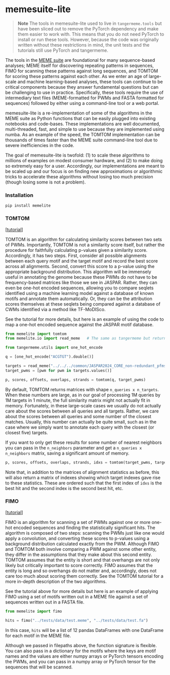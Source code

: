 # memesuite-lite

> **Note**
> The tools in memesuite-lite used to live in `tangermeme.tools` but have been sliced out to remove the PyTorch dependency and make them easier to work with. This means that you do not need PyTorch to install or run these tools. However, because the code was originally written without these restrictions in mind, the unit tests and the tutorials still use PyTorch and tangermeme.

The tools in the [MEME suite](https://meme-suite.org/meme/) are foundational for many sequence-based analyses; MEME itself for discovering repeating patterns in sequences, FIMO for scanning these patterns against long sequences, and TOMTOM for scoring these patterns against each other. As we enter an age of large-scale and machine learning-based analyses, these tools can continue to be critical components because they answer fundamental questions but can be challenging to use in practice. Specifically, these tools require the use of intermediary text files (MEME-formatted for PWMs and FASTA formatted for sequences) followed by either using a command-line tool or a web portal.

memesuite-lite is a re-implementation of some of the algorithms in the MEME suite as Python functions that can be easily plugged into existing notebooks and code-bases. These implementations are well documented, multi-threaded, fast, and simple to use because they are implemented using numba. As an example of the speed, the TOMTOM implementation can be thousands of times faster than the MEME suite command-line tool due to severe inefficiencies in the code. 

The goal of memesuite-lite is twofold: (1) to scale these algorithms to millions of examples on modest consumer hardware, and (2) to make doing so extremely easy for a user. Accordingly, our implementations are meant to be scaled up and our focus is on finding new approximations or algorithmic tricks to accelerate these algorithms without losing too much precision (though losing some is not a problem).

### Installation

`pip install memelite`

### TOMTOM

[[tutorial](https://github.com/jmschrei/memesuite-lite/blob/main/tutorials/Tutorial_TOMTOM.ipynb)]

TOMTOM is an algorithm for calculating similarity scores between two sets of PWMs. Importantly, TOMTOM is not a similarity score itself, but rather the procedure for faithfully calculating p-values given a similarity score. Accordingly, it has two steps. First, consider all possible alignments between each query motif and the target motif and record the best score across all alignments. Second, convert this score to a p-value using the appropriate background distribution. This algorithm will be immensely useful in annotating the genome because these PWMs do not have to be frequency-based matrices like those we see in JASPAR. Rather, they can even be one-hot encoded sequences, allowing you to compare seqlets identified using a machine learning model against a database of known motifs and annotate them automatically. Or, they can be the attribution scores themselves at these seqlets being compared against a database of CWMs identified via a method like TF-MoDISco.

See the tutorial for more details, but here is an example of using the code to map a one-hot encoded sequence against the JASPAR motif database.

```python
from memelite import tomtom
from memelite.io import read_meme   # The same as tangermeme but returns numpy arrays

from tangermeme.utils import one_hot_encode

q = [one_hot_encode("ACGTGT").double()]

targets = read_meme("../../../common/JASPAR2024_CORE_non-redundant_pfms_meme.txt")
target_pwms = [pwm for pwm in targets.values()]

p, scores, offsets, overlaps, strands = tomtom(q, target_pwms)
```

By default, TOMTOM returns matrices with shape `n_queries x n_targets`. When these numbers are large, as in our goal of processing 1M queries by 1M targets in 1 minute, the full similarity matrix might not actually fit in memory. Fortunately, in these large-scale cases we usually do not actually care about the scores between all queries and all targets. Rather, we care about the scores between all queries and some number of the closest matches. Usually, this number can actually be quite small, such as in the case where we simply want to annotate each query with the closest (or closest five) targets.

If you want to only get these results for some number of nearest neighbors you can pass in the `n_neighbors` parameter and get a `n_queries x n_neighbors` matrix, saving a significant amount of memory.

```python
p, scores, offsets, overlaps, strands, idxs = tomtom(target_pwms, target_pwms, n_nearest=100)
```

Note that, in addition to the matrices of alignment statistics as before, this will also return a matrix of indexes showing which target indexes gave rise to these statistics. These are ordered such that the first index of `idxs` is the best hit and the second index is the second best hit, etc.

### FIMO

[[tutorial](https://github.com/jmschrei/memesuite-lite/blob/main/tutorials/Tutorial_FIMO.ipynb)]

FIMO is an algorithm for scanning a set of PWMs against one or more one-hot encoded sequences and finding the statistically significant hits. The algorithm is composed of two steps: scanning the PWMs just like one would apply a convolution, and converting these scores to p-values using a background distribution calculated exactly from the PWM. Although FIMO and TOMTOM both involve comparing a PWM against some other entity, they differ in the assumptions that they make about this second entity. TOMTOM assumes that the entity is short and that overhangs are not only likely but critically important to score correctly. FIMO assumes that the entity is long and so overhangs do not matter and, accordingly, does not care too much about scoring them correctly. See the TOMTOM tutorial for a more in-depth description of the two algorithms.

See the tutorial above for more details but here is an example of applying FIMO using a set of motifs written out in a MEME file against a set of sequences written out in a FASTA file.

```python
from memelite import fimo

hits = fimo("../tests/data/test.meme", "../tests/data/test.fa") 
```

In this case, `hits` will be a list of 12 pandas DataFrames with one DataFrame for each motif in the MEME file. 

Although we passed in filepaths above, the function signature is flexible. You can also pass in a dictionary for the motifs where the keys are motif names and the values are either numpy arrays or PyTorch tensors encoding the PWMs, and you can pass in a numpy array or PyTorch tensor for the sequences that will be scanned.
